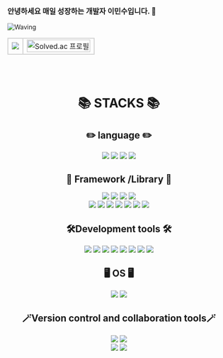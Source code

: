 ### 안녕하세요 매일 성장하는 개발자 이민수입니다. 👋

![Waving](https://capsule-render.vercel.app/api?type=waving&height=300&color=gradient&text=Hello,%20I'm%20minsu&fontColor=ffffff&textBg=false)


<div align=center> 

<table>
  <tr>
      <td  style="border: 2px solid lightgrey;"><img src="https://github-readme-stats.vercel.app/api/top-langs/?username=ioshe&layout=compact"></td>
      <td style="border: 2px solid lightgrey;"> <img src="http://mazassumnida.wtf/api/v2/generate_badge?boj=ioshe0167" alt="Solved.ac 프로필" style="object-fit: contain; width: 100%;"/>
      </td>
  </tr>
</table>
<br>
<br>

<h1> 📚 STACKS 📚 </h1>
  <h2>✏️ language ✏️</h2>
<img src="https://img.shields.io/badge/python-3776AB.svg?&style=for-the-badge&logo=python&logoColor=white">
<img src="https://img.shields.io/badge/java-e43921.svg?&style=for-the-badge&logo=openjdk&logoColor=white">
<img src="https://img.shields.io/badge/mysql-4479A1.svg?&style=for-the-badge&logo=mysql&logoColor=white">
<img src="https://img.shields.io/badge/C-A8B9CC.svg?&style=for-the-badge&logo=c&logoColor=black">

  <h2>📖 Framework /Library 📖</h2>
  
  <img src="https://img.shields.io/badge/flask-000000?style=for-the-badge&logo=flask&logoColor=white">
  <img src="https://img.shields.io/badge/bootstrap-7952B3?style=for-the-badge&logo=bootstrap&logoColor=white">
  <img src="https://img.shields.io/badge/spring-6DB33F?style=for-the-badge&logo=spring&logoColor=white"> 
  <img src="https://img.shields.io/badge/springboot-6DB33F?style=for-the-badge&logo=springboot&logoColor=white"> <br>
  <img src="https://img.shields.io/badge/pandas-150458?style=for-the-badge&logo=pandas&logoColor=white">
  <img src="https://img.shields.io/badge/numpy-013243?style=for-the-badge&logo=numpy&logoColor=white">
  <img src="https://img.shields.io/badge/docker-2496ED?style=for-the-badge&logo=docker&logoColor=white">
  <img src="https://img.shields.io/badge/Elasticsearch-005571?style=for-the-badge&logo=Elasticsearch&logoColor=white">
  <img src="https://img.shields.io/badge/airflow-017CEE?style=for-the-badge&logo=apacheairflow&logoColor=white">
  <img src="https://img.shields.io/badge/kibana-005571?style=for-the-badge&logo=kibana&logoColor=white">
  <img src="https://img.shields.io/badge/streamlit-FF4B4B?style=for-the-badge&logo=streamlit&logoColor=white">
  
<h2>🛠️Development tools 🛠️</h2>

<img src="https://img.shields.io/badge/eclipseide-2C2255?style=for-the-badge&logo=eclipseide&logoColor=white">
 <img src="https://img.shields.io/badge/visualstudiocode-007ACC?style=for-the-badge&logo=visualstudiocode&logoColor=white">
 <img src="https://img.shields.io/badge/jupyter-F37626?style=for-the-badge&logo=jupyter&logoColor=white">
   <img src="https://img.shields.io/badge/googlecolab-F9AB00?style=for-the-badge&logo=googlecolab&logoColor=white"> 
  <img src="https://img.shields.io/badge/amazonaws-232F3E?style=for-the-badge&logo=amazonaws&logoColor=white"> 
  <img src="https://img.shields.io/badge/apache tomcat-F8DC75?style=for-the-badge&logo=apachetomcat&logoColor=white">
  <img src="https://img.shields.io/badge/Postman-FF6C37?style=for-the-badge&logo=postman&logoColor=white">
    <img src="https://img.shields.io/badge/figma-F24E1E?style=for-the-badge&logo=figma&logoColor=white">
  
  <br>
  <h2>🖥️ OS 🖥️</h2>
   <img src="https://img.shields.io/badge/linux-FCC624?style=for-the-badge&logo=linux&logoColor=black">
   <img src="https://img.shields.io/badge/windows-0078D4?style=for-the-badge&logo=windows&logoColor=white">
   
  <br>
  <h2>🪄Version control and collaboration tools🪄</h2>
  <img src="https://img.shields.io/badge/jenkins-D24939?style=for-the-badge&logo=jenkins&logoColor=white">
  <img src="https://img.shields.io/badge/notion-000000?style=for-the-badge&logo=notion&logoColor=white">
  <br>
   <img src="https://img.shields.io/badge/github-181717?style=for-the-badge&logo=github&logoColor=white">
  <img src="https://img.shields.io/badge/git-F05032?style=for-the-badge&logo=git&logoColor=white">
  <br>
  <br>
  <br>
</div>


